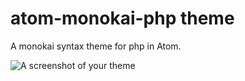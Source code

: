 # atom-monokai-php theme

A monokai syntax theme for php in Atom.

![A screenshot of your theme](https://cloud.githubusercontent.com/assets/5030167/9540415/1fb95d24-4d67-11e5-8660-bd43cee44e34.png)
